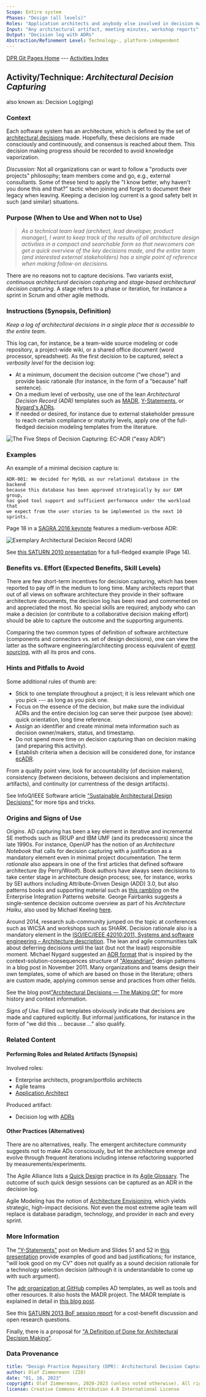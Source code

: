 ```yaml
---
Scope: Entire system
Phases: "Design (all levels)"
Roles: "Application architects and anybody else involved in decision making"
Input: "Any architectural artifact, meeting minutes, workshop reports"
Output: "Decision log with ADRs"
Abstraction/Refinement Level: Technology-, platform-independent
---
```


[DPR Git Pages Home](https://socadk.github.io/design-practice-repository) ---
[Activities Index](https://socadk.github.io/design-practice-repository/activities)

Activity/Technique: *Architectural Decision Capturing*
------------------------------------------------------
also known as: Decision Log(ging)

### Context 
Each software system has an architecture, which is defined by the set of [architectural decisions](https://en.wikipedia.org/wiki/Architectural_decision) made. Hopefully, these decisions are made consciously and continuously, and consensus is reached about them. This decision making progress should be recorded to avoid knowledge vaporization.

*Discussion:* Not all organizations can or want to follow a "products over projects" philosophy; team members come and go, e.g., external consultants. Some of these tend to apply the "I know better, why haven't you done this and that?" tactic when joining and forget to document their legacy when leaving. Keeping a decision log current is a good safety belt in such (and similar) situations.


### Purpose (When to Use and When not to Use)

> *As a technical team lead (architect, lead developer, product manager), I want to keep track of the results of all architecture design activities in a compact and searchable form so that newcomers can get a quick overview of the key decisions made, and the entire team (and interested external stakeholders) has a single point of reference when making follow-on decisions.* 

There are no reasons not to capture decisions. Two variants exist, *continuous architectural decision capturing* and *stage-based architectural decision capturing*. A stage refers to a phase or iteration, for instance a sprint in Scrum and other agile methods.


### Instructions (Synopsis, Definition)
<!-- What to do, artifact to produce; minimum, medium maximum diligence/verbosity (?)-->   
*Keep a log of architectural decisions in a single place that is accessible to the entire team*. 

This log can, for instance, be a team-wide source modeling or code repository, a project-wide wiki, or a shared office document (word processor, spreadsheet). As the first decision to be captured, select a *verbosity level* for the decision log: 

- At a minimum, document the decision outcome ("we chose") and provide basic rationale (for instance, in the form of a "because" half sentence).
- On a medium level of verbosity, use one of the lean *Architectural Decision Record (ADR)* templates such as [MADR](https://github.com/adr/madr), [Y-Statements](http://www.sei.cmu.edu/library/abstracts/presentations/zimmermann-saturn2012.cfm), or [Nygard's ADRs](http://thinkrelevance.com/blog/2011/11/15/documenting-architecture-decisions). 
- If needed or desired, for instance due to external stakeholder pressure to reach certain compliance or maturity levels, apply one of the full-fledged decision modeling templates from the literature.

<!-- Source: https://miro.com/app/board/o9J_lM7N_F8=/ Select the frame -> export as image -->
![The Five Steps of Decision Capturing: EC-ADR ("easy ADR")](./images/ADCapturing-EC-ADR.jpg)

### Examples
An example of a minimal decision capture is: 

```adr
ADR-001: We decided for MySQL as our relational database in the backend 
because this database has been approved strategically by our EAM group, 
has good tool support and sufficient performance under the workload that 
we expect from the user stories to be implemented in the next 10 sprints.
```

Page 18 in a [SAGRA 2016 keynote](https://sagra2016.files.wordpress.com/2016/10/zio-towardsopenleanarchitectureframework-sagranov2016v10p.pdf) features a medium-verbose ADR:

![Exemplary Architectural Decision Record (ADR)](./images/ZIO-ADCapturingExample.png)

See [this SATURN 2010 presentation](http://resources.sei.cmu.edu/library/asset-view.cfm?assetid=22124) for a full-fledged example (Page 14). 


### Benefits vs. Effort (Expected Benefits, Skill Levels)
There are few short-term incentives for decision capturing, which has been reported to pay off in the medium to long time. Many architects report that out of all views on software architecture they provide in their software architecture documents, the decision log has been read and commented on and appreciated the most. No special skills are required; anybody who can make a decision (or contribute to a collaborative decision making effort) should be able to capture the outcome and the supporting arguments. 

Comparing the two common types of definition of software architecture (components and connectors vs. set of design decisions), one can view the latter as the software engineering/architecting process equivalent of [event sourcing](https://martinfowler.com/eaaDev/EventSourcing.html), with all its pros and cons. 


### Hints and Pitfalls to Avoid

Some additional rules of thumb are: 

* Stick to one template throughout a project; it is less relevant which one you pick --- as long as you pick one.
* Focus on the essence of the decision, but make sure the individual ADRs and the entire decision log can serve their purpose (see above): quick orientation, long time reference.
* Assign an identifier and create minimal meta information such as decision owner/makers, status, and timestamp.
* Do not spend more time on decision capturing than on decision making (and preparing this activity).
* Establish criteria when a decision will be considered done, for instance [ecADR](https://ozimmer.ch/practices/2020/05/22/ADDefinitionOfDone.html). 

From a quality point view, look for accountability (of decision makers), consistency (between decisions, between decisions and implementation artifacts), and continuity (or currentness of the design artifacts).

See InfoQ/IEEE Software article ["Sustainable Architectural Design Decisions"](https://www.infoq.com/articles/sustainable-architectural-design-decisions) for more tips and tricks.


### Origins and Signs of Use
*Origins*. AD capturing has been a key element in iterative and incremental SE methods such as (R)UP and IBM UMF (and its predecessors) since the late 1990s. For instance, OpenUP has the notion of an *Architecture Notebook* that calls for decision capturing with a justification as a mandatory element even in minimal project  documentation. The term *rationale* also appears in one of the first articles that defined software architecture (by Perry/Woolf). Book authors have always seen decisions to take center stage in architecture design process; see, for instance, works by SEI authors including Attribute-Driven Design (ADD) 3.0, but also patterns books and supporting material such as [this rambling](http://www.enterpriseintegrationpatterns.com/ramblings/86_isthisarchitecture.html) on the Enterprise Integration Patterns website. George Fairbanks suggests a single-sentence decision outcome overview as part of his *Architecture Haiku*, also used by Michael Keeling [here](https://www.neverletdown.net/2015/03/architecture-haiku.html).

Around 2014, research sub-community jumped on the topic at conferences such as WICSA and workshops such as SHARK. Decision rationale also is a mandatory element in the [ISO/IEC/IEEE 42010:2011, Systems and software engineering – Architecture description](http://www.iso-architecture.org/ieee-1471/). The lean and agile communities talk about deferring decisions until the last (but not the least) responsible moment. Michael Nygard suggested an [ADR format](http://thinkrelevance.com/blog/2011/11/15/documenting-architecture-decisions) that is inspired by the context-solution-consequences structure of ["Alexandrian"](https://en.wikipedia.org/wiki/Christopher_Alexander) design patterns in a blog post in November 2011. Many organizations and teams design their own templates, some of which are based on those in the literature; others are custom made, applying common sense and practices from other fields.

See the blog post["Architectural Decisions — The Making Of"](https://ozimmer.ch/practices/2020/04/27/ArchitectureDecisionMaking.html) for more history and context information.  

*Signs of Use*. Filled out templates obviously indicate that decisions are made and captured explicitly. But informal justifications, for instance in the form of "we did this ... because ..." also qualify. 


### Related Content

#### Performing Roles and Related Artifacts (Synopsis)

Involved roles:

* Enterprise architects, program/portfolio architects  
* Agile teams 
* [Application Architect](../roles/DPR-ApplicationArchitectRole.md) 

Produced artifact: 

* Decision log with [ADRs](../artifact-templates/DPR-ArchitecturalDecisionRecordYForm.md)


#### Other Practices (Alternatives) 
There are no alternatives, really. The emergent architecture community suggests not to make ADs consciously, but let the architecture emerge and evolve through frequent iterations including intense refactoring supported by measurements/experiments. 

The Agile Alliance lists a [Quick Design](https://www.agilealliance.org/glossary/quickdesign/) practice in its [Agile Glossary](https://www.agilealliance.org/agile101/agile-glossary/). The outcome of such quick design sessions can be captured as an ADR in the decision log.

Agile Modeling has the notion of [Architecture Envisioning](http://agilemodeling.com/essays/initialArchitectureModeling.htm), which yields strategic, high-impact decisions. Not even the most extreme agile team will replace is database paradigm, technology, and provider in each and every sprint.


### More Information 
The ["Y-Statements"](https://medium.com/@docsoc/y-statements-10eb07b5a177) post on Medium and Slides 51 and 52 in [this presentation](http://resources.sei.cmu.edu/asset_files/Presentation/2012_017_001_31349.pdf) provide examples of good and bad justifications; for instance, "will look good on my CV" does not qualify as a sound decision rationale for a technology selection decision (although it is understandable to come up with such argument). <!-- emoji removed -->

<!--
[This website](https://www.ifs.hsr.ch/index.php?id=13191&L=4) and [this paper](http://www.ifs.hsr.ch/fileadmin/user_upload/customers/ifs.hsr.ch/Home/projekte/ADMentor-WICSA2015ubmissionv11nc.pdf) provide an overview of selected existing templates for AD capturing and decision logging (both lean and full-fledged). 
-->

The [adr organization at GitHub](https://adr.github.io/) compiles AD templates, as well as tools and other resources. It also hosts the MADR project. The MADR template is explained in detail in [this blog post](https://medium.com/@docsoc/the-markdown-adr-madr-template-explained-and-distilled-b67603ec95bb).

See this [SATURN 2013 BoF session report](https://resources.sei.cmu.edu/asset_files/Presentation/2013_017_001_47704.pdf) for a cost-benefit discussion and open research questions.

Finally, there is a proposal for ["A Definition of Done for Architectural Decision Making"](https://ozimmer.ch/practices/2020/05/22/ADDefinitionOfDone.html).


### Data Provenance 

```yaml
title: "Design Practice Repository (DPR): Architectural Decision Capturing"
author: Olaf Zimmermann (ZIO)
date: "01, 16, 2023"
copyright: Olaf Zimmermann, 2020-2023 (unless noted otherwise). All rights reserved.
license: Creative Commons Attribution 4.0 International License
```
